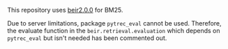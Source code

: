 This repository uses [beir2.0.0](https://github.com/beir-cellar/beir/releases/tag/v2.0.0) for BM25.

Due to server limitations, package `pytrec_eval` cannot be used. Therefore, the evaluate function in the `beir.retrieval.evaluation` which depends on `pytrec_eval` but isn't needed has been commented out.